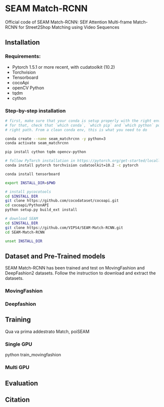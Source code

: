 # SEAM Match-RCNN
Official code of SEAM Match-RCNN: SElf Attention Multi-frame Match-RCNN for Street2Shop Matching using Video Sequences


## Installation

### Requirements:
- Pytorch 1.5.1 or more recent, with cudatoolkit (10.2)
- Torchvision
- Tensorboard
- cocoApi
- openCV Python
- tqdm
- cython

### Step-by-step installation

```bash
# first, make sure that your conda is setup properly with the right environment
# for that, check that `which conda`, `which pip` and `which python` points to the
# right path. From a clean conda env, this is what you need to do

conda create --name seam_matchrcnn -y python=3
conda activate seam_matchrcnn

pip install cython tqdm opencv-python

# follow PyTorch installation in https://pytorch.org/get-started/locally/
conda install pytorch torchvision cudatoolkit=10.2 -c pytorch

conda install tensorboard

export INSTALL_DIR=$PWD

# install pycocotools
cd $INSTALL_DIR
git clone https://github.com/cocodataset/cocoapi.git
cd cocoapi/PythonAPI
python setup.py build_ext install

# download SEAM
cd $INSTALL_DIR
git clone https://github.com/VIPS4/SEAM-Match-RCNN.git
cd SEAM-Match-RCNN

unset INSTALL_DIR
```
## Dataset and Pre-Trained models

SEAM Match-RCNN has been trained and test on MovingFashion and DeepFashion2 datasets.
Follow the instruction to download and extract the datasets.

### MovingFashion


### Deepfashion


## Training

Qua va prima addestrato Match, poiSEAM
### Single GPU
python train_movingfashion

### Multi GPU

## Evaluation

## Citation
